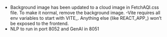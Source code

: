 - Background image has been updated to a cloud image in FetchAQI.css file. To make it normal, remove the background image. 
-Vite requires all env variables to start with VITE_. Anything else (like REACT_APP_) won’t be exposed to the frontend.
- NLP to run in port 8052 and GenAI in 8051